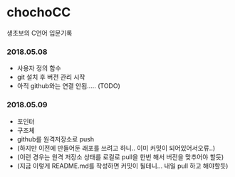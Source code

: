 # chochoCC
생초보의 C언어 입문기록


### 2018.05.08
- 사용자 정의 함수
- git 설치 후 버전 관리 시작 
- 아직 github와는 연결 안됨..... (TODO)

### 2018.05.09
- 포인터
- 구조체
- github를 원격저장소로 push
- (하지만 이전에 만들어둔 래포를 쓰려고 하니.. 이미 커밋이 되어있어서오류..)
- (이런 경우는 원격 저장소 상태를 로컬로 pull을 한번 해서 버전을 맞추어야 할듯)
- (지금 이렇게 README.md를 작성하면 커밋이 될테니... 내일 pull 하고 해야할듯)
